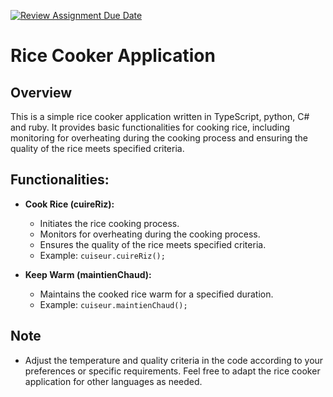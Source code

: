 [![Review Assignment Due Date](https://classroom.github.com/assets/deadline-readme-button-24ddc0f5d75046c5622901739e7c5dd533143b0c8e959d652212380cedb1ea36.svg)](https://classroom.github.com/a/__xb4cFP)
# Rice Cooker Application

## Overview

This is a simple rice cooker application written in TypeScript, python, C# and ruby. It provides basic functionalities for cooking rice, including monitoring for overheating during the cooking process and ensuring the quality of the rice meets specified criteria.

## Functionalities:

- **Cook Rice (cuireRiz):**
  - Initiates the rice cooking process.
  - Monitors for overheating during the cooking process.
  - Ensures the quality of the rice meets specified criteria.
  - Example: `cuiseur.cuireRiz();`

- **Keep Warm (maintienChaud):**
  - Maintains the cooked rice warm for a specified duration.
  - Example: `cuiseur.maintienChaud();`
    
## Note

- Adjust the temperature and quality criteria in the code according to your preferences or specific requirements.
Feel free to adapt the rice cooker application for other languages as needed.
